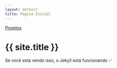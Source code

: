 ```yaml
---
layout: default
title: Página Inicial
---
```


<a href="{{ '/projetos/' | relative_url }}">Projetos</a>


# {{ site.title }}

Se você está vendo isso, o Jekyll está funcionando ✅

